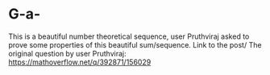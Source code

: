 # G-a-
This is a beautiful number theoretical sequence, user Pruthviraj asked to prove some properties of this beautiful sum/sequence. 
Link to the post/ The original question by user Pruthviraj: https://mathoverflow.net/q/392871/156029
